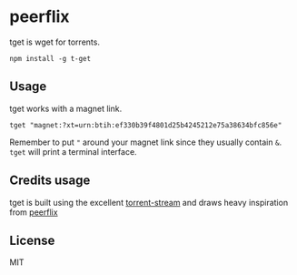 # peerflix

tget is wget for torrents.

```
npm install -g t-get
```

## Usage

tget works with a magnet link.

```
tget "magnet:?xt=urn:btih:ef330b39f4801d25b4245212e75a38634bfc856e"
```

Remember to put `"` around your magnet link since they usually contain `&`.
`tget` will print a terminal interface.

## Credits usage

tget is built using the excellent [torrent-stream](https://github.com/mafintosh/torrent-stream) and draws heavy inspiration from [peerflix](https://github.com/mafintosh/peerflix)

## License

MIT
